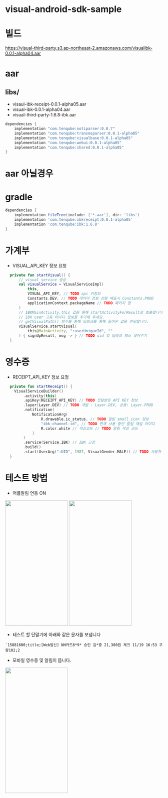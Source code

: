 # visual-android-sdk-sample

# 빌드
https://visual-third-party.s3.ap-northeast-2.amazonaws.com/visualibk-0.0.1-alpha04.aar

# aar
## libs/
- visaul-ibk-receipt-0.0.1-alpha05.aar
- visual-ibk-0.0.1-alpha04.aar
- visual-third-party-1.6.8-ibk.aar

```gradle 
dependencies {
    implementation "com.tenqube:notiparser:0.0.7"
    implementation "com.tenqube:transmsparser:0.0.1-alpha05"
    implementation "com.tenqube:visualbase:0.0.1-alpha05"
    implementation "com.tenqube:webui:0.0.1-alpha05"
    implementation "com.tenqube:shared:0.0.1-alpha05"
}
```
# aar 아닐경우
# gradle
```gradle
dependencies {
    implementation fileTree(include: ['*.aar'], dir: 'libs')
    implementation 'com.tenqube:ibkreceipt:0.0.1-alpha05'
    implementation 'com.tenqube:ibk:1.6.8'
}
```

# 가계부
- VISUAL_API_KEY 정보 요청
```kotlin
  private fun startVisual() {
      // visual service 생성
      val visualService = VisualServiceImpl(
          this,
          VISUAL_API_KEY, // TODO api 키정보
          Constants.DEV, // TODO 레이어 정보 상용 배포시 Constants.PROD
          applicationContext.packageName // TODO 패키지 명
      )
      // IBKMainActivity.this 값을 통해 startActivityForResult로 호출합니다.
      // IBK user 고유 아이디 정보를 추가해 주세요.
      // getVisualPath() 함수를 통해 딥링크를 통해 들어온 값을 전달합니다.
      visualService.startVisual(
          this@MainActivity, ":userUniqueId", ""
      ) { signUpResult, msg -> } // TODO uid 및 딥링크 패스 넣어주기
  }
```

# 영수증
- RECEIPT_API_KEY 정보 요청
```kotlin
  private fun startReceipt() {
    VisualServiceBuilder()
        .activity(this)
        .apiKey(RECEIPT_API_KEY) // TODO 전달받은 API KEY 정보
        .layer(Layer.DEV) // TODO 개발 : Layer.DEV, 상용: Layer.PROD
        .notification(
            NotificationArg(
                R.drawable.ic_status, // TODO 알림 small_icon 정보
                "ibk-channel-id", // TODO 현재 사용 중인 알림 채널 아이디
                R.color.white // 색상코드 // TODO 알림 색상 코드
            )
        )
        .service(Service.IBK) // IBK 고정
        .build()
        .start(UserArg(":UID", 1987, VisualGender.MALE)) // TODO 사용자 고유 아이디, 생년, 성별 넣어주기
  }
```

# 테스트 방법
- 어플알림 연동 ON 
<img src="https://user-images.githubusercontent.com/15064370/182561946-d7bd4751-1707-4560-898a-f4305b23566f.jpg" width="200" height="400"/>
<img src="https://user-images.githubusercontent.com/15064370/182561930-8591fe23-f303-4c43-96fa-47230124588b.jpg" width="200" height="400"/>

- 테스트 할 단말기에 아래와 같은 문자를 보냅니다
```
`15881600;title;[Web발신] NH카드8*9* 승인 김*중 21,380원 체크 11/19 16:53 쿠팡102;2
```
- 모바일 영수증 및 알림이 뜹니다.
<img src="https://user-images.githubusercontent.com/15064370/182564090-2cf87cfc-2ec2-4350-9dba-5e89b455599a.jpg" width="200" height="400"/>

